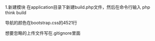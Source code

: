 1.新建模块
在application目录下新建build.php文件，然后在命令行输入  php think build


导航的颜色在bootstrap.css的4521行

想要忽略的上传文件写在.gitignore里面